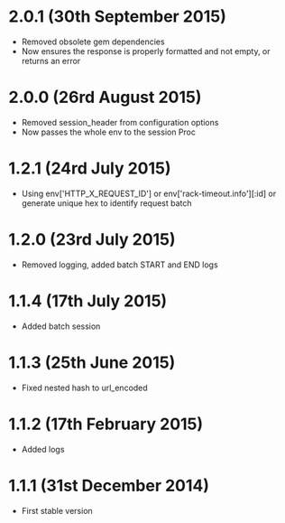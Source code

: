 # 2.0.1 (30th September 2015)
* Removed obsolete gem dependencies
* Now ensures the response is properly formatted and not empty, or returns an error

# 2.0.0 (26rd August 2015)
* Removed session_header from configuration options
* Now passes the whole env to the session Proc

# 1.2.1 (24rd July 2015)
* Using env['HTTP_X_REQUEST_ID'] or env['rack-timeout.info'][:id] or generate unique hex to identify request batch

# 1.2.0 (23rd July 2015)
* Removed logging, added batch START and END logs

# 1.1.4 (17th July 2015)
* Added batch session

# 1.1.3 (25th June 2015)
* Fixed nested hash to url_encoded

# 1.1.2 (17th February 2015)
* Added logs

# 1.1.1 (31st December 2014)
* First stable version
